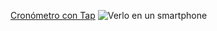 [Cronómetro con Tap](https://garciagarturo.github.io/moocHTML5/mod_08/cronometro.html)
![Verlo en un smartphone](https://garciagarturo.github.io/moocHTML5/mod_08/qr.gif)